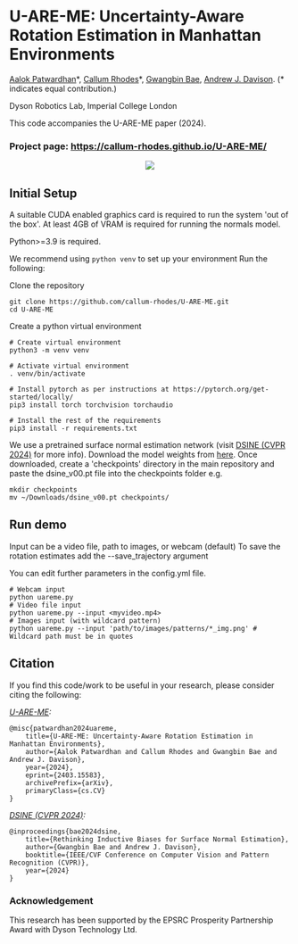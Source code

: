 # U-ARE-ME: Uncertainty-Aware Rotation Estimation in Manhattan Environments
[Aalok Patwardhan](https://aalpatya.github.io/)\*, [Callum Rhodes](https://scholar.google.com/citations?user=aQSQwcUAAAAJ&hl=en&oi=ao)\*, [Gwangbin Bae](https://www.baegwangbin.com/), [Andrew J. Davison](https://www.doc.ic.ac.uk/~ajd/).
(\* indicates equal contribution.)

Dyson Robotics Lab, Imperial College London

This code accompanies the U-ARE-ME paper (2024).


### Project page: https://callum-rhodes.github.io/U-ARE-ME/

<p align="center">
  <img src="https://github.com/callum-rhodes/U-ARE-ME/blob/main/docs/img/logo/uareme.gif">
</p>

## Initial Setup
A suitable CUDA enabled graphics card is required to run the system 'out of the box'. At least 4GB of VRAM is required for running the normals model.

Python>=3.9 is required.

We recommend using `python venv` to set up your environment
Run the following:

Clone the repository
```shell
git clone https://github.com/callum-rhodes/U-ARE-ME.git
cd U-ARE-ME
```
Create a python virtual environment
```shell
# Create virtual environment
python3 -m venv venv

# Activate virtual environment
. venv/bin/activate

# Install pytorch as per instructions at https://pytorch.org/get-started/locally/
pip3 install torch torchvision torchaudio

# Install the rest of the requirements
pip3 install -r requirements.txt
```
We use a pretrained surface normal estimation network (visit [DSINE (CVPR 2024)](https://github.com/baegwangbin/DSINE) for more info). Download the model weights from [here](https://drive.google.com/file/d/170KNIcId99_FmrZw9UiJZEnBIlFPkbi6/view?usp=sharing). Once downloaded, create a 'checkpoints' directory in the main repository and paste the dsine_v00.pt file into the checkpoints folder e.g.
```shell
mkdir checkpoints
mv ~/Downloads/dsine_v00.pt checkpoints/
```

## Run demo
Input can be a video file, path to images, or webcam (default)
To save the rotation estimates add the --save_trajectory argument

You can edit further parameters in the config.yml file.

```shell
# Webcam input
python uareme.py
# Video file input
python uareme.py --input <myvideo.mp4>
# Images input (with wildcard pattern)
python uareme.py --input 'path/to/images/patterns/*_img.png' # Wildcard path must be in quotes

```

## Citation
If you find this code/work to be useful in your research, please consider citing the following:

*[U-ARE-ME](https://callum-rhodes.github.io/U-ARE-ME/):*
```
@misc{patwardhan2024uareme,
    title={U-ARE-ME: Uncertainty-Aware Rotation Estimation in Manhattan Environments}, 
    author={Aalok Patwardhan and Callum Rhodes and Gwangbin Bae and Andrew J. Davison},
    year={2024},
    eprint={2403.15583},
    archivePrefix={arXiv},
    primaryClass={cs.CV}
}
```
*[DSINE (CVPR 2024)](https://github.com/baegwangbin/DSINE):*
```
@inproceedings{bae2024dsine,
    title={Rethinking Inductive Biases for Surface Normal Estimation},
    author={Gwangbin Bae and Andrew J. Davison},
    booktitle={IEEE/CVF Conference on Computer Vision and Pattern Recognition (CVPR)},
    year={2024}
}
```

### Acknowledgement
This research has been supported by the EPSRC Prosperity Partnership Award with Dyson Technology Ltd.
